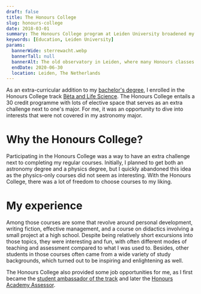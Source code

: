 ```yaml
---
draft: false
title: The Honours College
slug: honours-college
date: 2018-03-01
summary: The Honours College program at Leiden University broadened my knowledge and provided interesting opportunities.
keywords: [Education, Leiden University]
params:
  bannerWide: sterrewacht.webp
  bannerTall: null
  bannerAlt: The old observatory in Leiden, where many Honours classes are taught.
  endDate: 2020-06-30
  location: Leiden, The Netherlands
---
```


As an extra-curricular addition to my [bachelor's degree](/about/bachelor), I enrolled in the Honours College track [Bèta and Life Science](https://www.student.universiteitleiden.nl/vr/honoursonderwijs/honours-college/facultaire-trajecten/beta-and-life-science "Bèta and Life Science track information"). The Honours College entails a 30 credit programme with lots of elective space that serves as an extra challenge next to one's major. For me, it was an opportunity to dive into interests that were not covered in my astronomy major.

# Why the Honours College?
Participating in the Honours College was a way to have an extra challenge next to completing my regular courses. Initially, I planned to get both an astronomy degree and a physics degree, but I quickly abandoned this idea as the physics-only courses did not seem as interesting. With the Honours College, there was a lot of freedom to choose courses to my liking.

# My experience
Among those courses are some that revolve around personal development, writing fiction, effective management, and a course on didactics involving a small project at a high school. Despite being relatively short excursions into those topics, they were interesting and fun, with often different modes of teaching and assessment compared to what I was used to. Besides, other students in those courses often came from a wide variety of study backgrounds, which turned out to be inspiring and enlightening as well.

The Honours College also provided some job opportunities for me, as I first became the [student ambassador of the track](/about/student-ambassador-honours-college) and later the [Honours Academy Assessor](/about/assessor-honours-academy).
